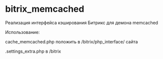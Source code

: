 # bitrix_memcached


Реализация интерфейса кэширования Битрикс для демона memcached 

Использование:

cache_memcached.php положить в /bitrix/php_interface/ сайта

.settings_extra.php  в /bitrix
